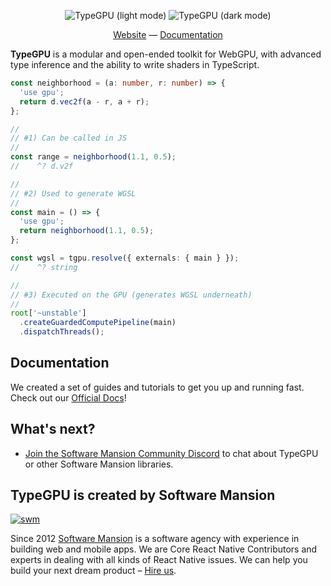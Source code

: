 <div align="center">

![TypeGPU (light mode)](/apps/typegpu-docs/public/typegpu-logo-light.svg#gh-light-mode-only)
![TypeGPU (dark mode)](/apps/typegpu-docs/public/typegpu-logo-dark.svg#gh-dark-mode-only)

[Website](https://docs.swmansion.com/TypeGPU) —
[Documentation](https://docs.swmansion.com/TypeGPU/getting-started)

</div>

**TypeGPU** is a modular and open-ended toolkit for WebGPU, with advanced type
inference and the ability to write shaders in TypeScript.

```ts
const neighborhood = (a: number, r: number) => {
  'use gpu';
  return d.vec2f(a - r, a + r);
};

//
// #1) Can be called in JS
//
const range = neighborhood(1.1, 0.5);
//    ^? d.v2f

//
// #2) Used to generate WGSL
//
const main = () => {
  'use gpu';
  return neighborhood(1.1, 0.5);
};

const wgsl = tgpu.resolve({ externals: { main } });
//    ^? string

//
// #3) Executed on the GPU (generates WGSL underneath)
//
root['~unstable']
  .createGuardedComputePipeline(main)
  .dispatchThreads();
```

## Documentation

We created a set of guides and tutorials to get you up and running fast. Check
out our [Official Docs](https://docs.swmansion.com/TypeGPU/getting-started)!

## What's next?

- [Join the Software Mansion Community Discord](https://discord.gg/8jpfgDqPcM)
  to chat about TypeGPU or other Software Mansion libraries.

## TypeGPU is created by Software Mansion

[![swm](https://logo.swmansion.com/logo?color=white&variant=desktop&width=150&tag=typegpu-github 'Software Mansion')](https://swmansion.com)

Since 2012 [Software Mansion](https://swmansion.com) is a software agency with
experience in building web and mobile apps. We are Core React Native
Contributors and experts in dealing with all kinds of React Native issues. We
can help you build your next dream product –
[Hire us](https://swmansion.com/contact/projects?utm_source=typegpu&utm_medium=readme).
